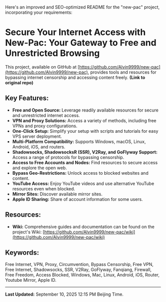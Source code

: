Here's an improved and SEO-optimized README for the "new-pac" project, incorporating your requirements:

# Secure Your Internet Access with New-Pac: Your Gateway to Free and Unrestricted Browsing

This project, available on GitHub at [https://github.com/Alvin9999/new-pac](https://github.com/Alvin9999/new-pac), provides tools and resources for bypassing internet censorship and accessing content freely.  **(Link to original repo)**

## Key Features:

*   **Free and Open Source:** Leverage readily available resources for secure and unrestricted internet access.
*   **VPN and Proxy Solutions:** Access a variety of methods, including free VPNs and proxy configurations.
*   **One-Click Setup:** Simplify your setup with scripts and tutorials for easy VPS server deployment.
*   **Multi-Platform Compatibility:** Supports Windows, macOS, Linux, Android, iOS, and routers.
*   **Shadowsocks, ShadowsocksR (SSR), V2Ray, and GoFlyway Support:** Access a range of protocols for bypassing censorship.
*   **Access to Free Accounts and Nodes:** Find resources to secure access and explore the open web.
*   **Bypass Geo-Restrictions:** Unlock access to blocked websites and content.
*   **YouTube Access:** Enjoy YouTube videos and use alternative YouTube resources even when blocked.
*   **Mirror Sites:** Discover available mirror sites.
*   **Apple ID Sharing:** Share of account information for some users.

## Resources:

*   **Wiki:** Comprehensive guides and documentation can be found on the project's Wiki: [https://github.com/Alvin9999/new-pac/wiki](https://github.com/Alvin9999/new-pac/wiki)

## Keywords:

Free Internet, VPN, Proxy, Circumvention, Bypass Censorship, Free VPN, Free Internet, Shadowsocks, SSR, V2Ray, GoFlyway, Fanqiang, Firewall, Free Freedom, Access Blocked, Windows, Mac, Linux, Android, iOS, Router, Youtube Mirror, Apple ID.

---
**Last Updated:** September 10, 2025 12:15 PM Beijing Time.